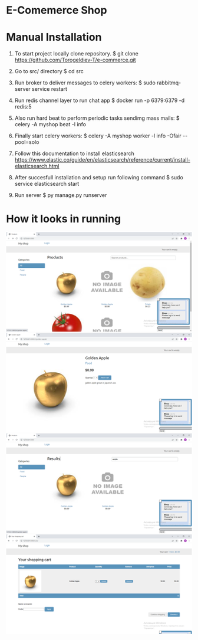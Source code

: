 # E-Comemerce Shop

# Manual Installation 

1. To start project locally clone repository.
$ git clone <https://github.com/Torogeldiev-T/e-commerce.git> 

2. Go to src/ directory
$ cd src

3. Run broker to deliver messages to celery workers:
$ sudo rabbitmq-server service restart

4. Run redis channel layer to run chat app
$ docker run -p 6379:6379 -d redis:5

6. Also run hard beat to perform periodic tasks sendimg mass mails:
$ celery -A myshop beat -l info

7. Finally start celery workers:
$ celery -A myshop worker -l info -Ofair --pool=solo

8. Follow this documentation to install elasticsearch https://www.elastic.co/guide/en/elasticsearch/reference/current/install-elasticsearch.html
    

9. After succesfull installation and setup run following command 
$ sudo service elasticsearch start

10. Run server
$ py manage.py runserver

# How it looks in running

![Main page](src/media/view/ecommerce_main.png)
![Product](src/media/view/e-commerce_detail.png)
![Product search](src/media/view/e-commerce_search.png)
![Product in the cart](src/media/view/e-commerce_cart.png)
